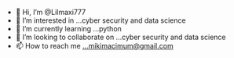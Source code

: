 - 👋 Hi, I’m @Lilmaxi777
- 👀 I’m interested in ...cyber security and data science
- 🌱 I’m currently learning ...python
- 💞️ I’m looking to collaborate on ...cyber security and data science
- 📫 How to reach me ...mikimacimum@gmail.com

<!---
Lilmaxi777/Lilmaxi777 is a ✨ special ✨ repository because its `README.md` (this file) appears on your GitHub profile.
You can click the Preview link to take a look at your changes.
--->
